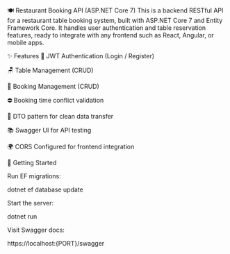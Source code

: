 🍽️ Restaurant Booking API (ASP.NET Core 7)
This is a backend RESTful API for a restaurant table booking system, built with ASP.NET Core 7 and Entity Framework Core. It handles user authentication and table reservation features, ready to integrate with any frontend such as React, Angular, or mobile apps.

✨ Features
🔐 JWT Authentication (Login / Register)

🪑 Table Management (CRUD)

📅 Booking Management (CRUD)

⛔ Booking time conflict validation

🧾 DTO pattern for clean data transfer

📚 Swagger UI for API testing

🌍 CORS Configured for frontend integration

🚀 Getting Started

Run EF migrations:

dotnet ef database update

Start the server:

dotnet run

Visit Swagger docs:

https://localhost:{PORT}/swagger
